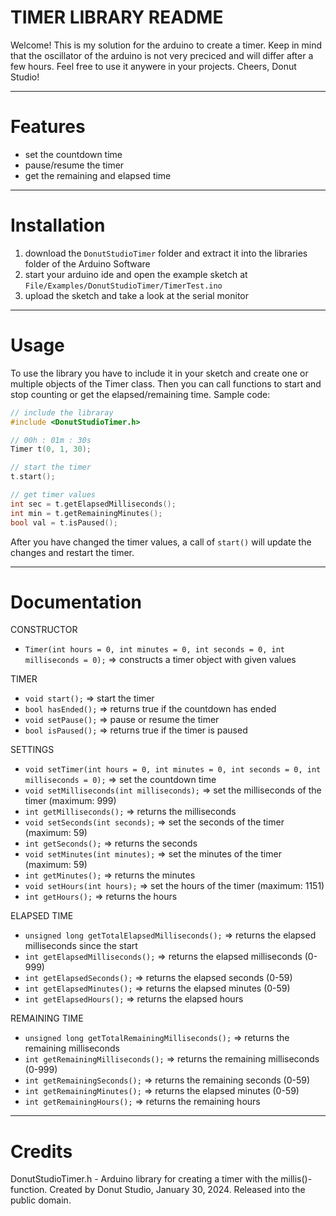 # TIMER LIBRARY README
Welcome!
This is my solution for the arduino to create a timer.
Keep in mind that the oscillator of the arduino is not very preciced and will differ after a few hours.
Feel free to use it anywere in your projects.
Cheers, Donut Studio!


***
# Features
- set the countdown time
- pause/resume the timer
- get the remaining and elapsed time


***
# Installation
1. download the `DonutStudioTimer` folder and extract it into the libraries folder of the Arduino Software
2. start your arduino ide and open the example sketch at `File/Examples/DonutStudioTimer/TimerTest.ino`
3. upload the sketch and take a look at the serial monitor


***
# Usage
To use the library you have to include it in your sketch and create one or multiple objects of the Timer class. 
Then you can call functions to start and stop counting or get the elapsed/remaining time.
Sample code:
```cpp
// include the libraray
#include <DonutStudioTimer.h>

// 00h : 01m : 30s
Timer t(0, 1, 30);

// start the timer
t.start();

// get timer values
int sec = t.getElapsedMilliseconds();
int min = t.getRemainingMinutes();
bool val = t.isPaused();
```
After you have changed the timer values, a call of `start()` will update the changes and restart the timer.


***
# Documentation
CONSTRUCTOR
- `Timer(int hours = 0, int minutes = 0, int seconds = 0, int milliseconds = 0);` => constructs a timer object with given values

TIMER
- `void start();` => start the timer
- `bool hasEnded();` => returns true if the countdown has ended
- `void setPause();` => pause or resume the timer
- `bool isPaused();` => returns true if the timer is paused

SETTINGS
- `void setTimer(int hours = 0, int minutes = 0, int seconds = 0, int milliseconds = 0);` => set the countdown time
- `void setMilliseconds(int milliseconds);` => set the milliseconds of the timer (maximum: 999)
- `int getMilliseconds();` => returns the milliseconds
- `void setSeconds(int seconds);` => set the seconds of the timer (maximum: 59)
- `int getSeconds();` => returns the seconds
- `void setMinutes(int minutes);` => set the minutes of the timer (maximum: 59)
- `int getMinutes();` => returns the minutes
- `void setHours(int hours);` => set the hours of the timer (maximum: 1151)
- `int getHours();` => returns the hours

ELAPSED TIME
- `unsigned long getTotalElapsedMilliseconds();` => returns the elapsed milliseconds since the start
- `int getElapsedMilliseconds();` => returns the elapsed milliseconds (0-999)
- `int getElapsedSeconds();` => returns the elapsed seconds (0-59)
- `int getElapsedMinutes();` => returns the elapsed minutes (0-59)
- `int getElapsedHours();` => returns the elapsed hours

REMAINING TIME
- `unsigned long getTotalRemainingMilliseconds();` => returns the remaining milliseconds
- `int getRemainingMilliseconds();` => returns the remaining milliseconds (0-999)
- `int getRemainingSeconds();` => returns the remaining seconds (0-59)
- `int getRemainingMinutes();` => returns the elapsed minutes (0-59)
- `int getRemainingHours();` => returns the remaining hours


***
# Credits
DonutStudioTimer.h - Arduino library for creating a timer with the millis()-function.
Created by Donut Studio, January 30, 2024.
Released into the public domain.